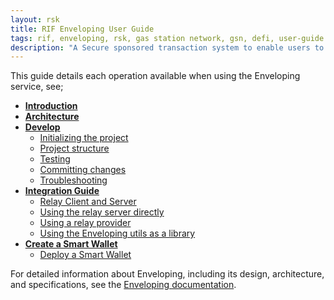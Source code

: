 ```yaml
---
layout: rsk
title: RIF Enveloping User Guide
tags: rif, enveloping, rsk, gas station network, gsn, defi, user-guide
description: "A Secure sponsored transaction system to enable users to pay fees using ERC-20 tokens."
---
```


This guide details each operation available when using the Enveloping service, see;

- [**Introduction**](/rif/enveloping/intro/)
- [**Architecture**](/rif/enveloping/architecture/)
- [**Develop**](/guides/rif-enveloping/develop/)
    - [Initializing the project](/guides/rif-enveloping/develop/#initializing-the-project)
    - [Project structure](/guides/rif-enveloping/develop/#project-structure)
    - [Testing](/guides/rif-enveloping/develop/#testing)
    - [Committing changes](/guides/rif-enveloping/develop/#committing-changes)
    - [Troubleshooting](/guides/rif-enveloping/develop/#troubleshooting)
- [**Integration Guide**](/guides/rif-enveloping/integrate/)
    - [Relay Client and Server](/guides/rif-enveloping/integrate/#relay-client-and-relay-server)
    - [Using the relay server directly](/guides/rif-enveloping/integrate/#using-the-relay-server-directly)
    - [Using a relay provider](/guides/rif-enveloping/integrate/#using-a-relay-provider)
    - [Using the Enveloping utils as a library](/guides/rif-enveloping/integrate/#using-the-enveloping-utils-as-a-library)
- [**Create a Smart Wallet**](/guides/rif-enveloping/create-smart-wallet/)
    - [Deploy a Smart Wallet](/guides/rif-enveloping/create-smart-wallet/#deploy-a-smart-wallet)

For detailed information about Enveloping, including
its design, architecture, and specifications, see the
[Enveloping documentation](/rif/enveloping/).
